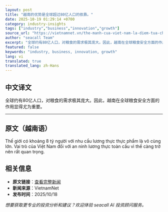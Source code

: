 ```yaml
---
layout: post
title: "越南的优势是全球超过80亿人口的依靠。"
date: 2025-10-19 01:29:14 +0700
category: industry-insights
tags: ["industry","business","innovation","growth"]
source_url: "https://vietnamnet.vn/the-manh-cua-viet-nam-la-diem-tua-cho-hon-8-ty-dan-tren-toan-cau-2454033.html"
author: "seacall Team"
excerpt: "全球约有80亿人口，对粮食的需求极其庞大。因此，越南在全球粮食安全方面的作用显得尤为重要。..."
featured: false
keywords: "industry, business, innovation, growth"
lang: vi
translated: true
translated_lang: zh-Hans
---
```


## 中文译文

全球约有80亿人口，对粮食的需求极其庞大。因此，越南在全球粮食安全方面的作用显得尤为重要。

---

## 原文（越南语）

Thế giới có khoảng 8 tỷ người với nhu cầu lương thực thực phẩm là vô cùng lớn. Vai trò của Việt Nam đối với an ninh lương thực toàn cầu vì thế càng trở nên rất quan trọng.

## 相关信息

- **原文链接**：[查看完整新闻](https://vietnamnet.vn/the-manh-cua-viet-nam-la-diem-tua-cho-hon-8-ty-dan-tren-toan-cau-2454033.html)
- **新闻来源**：VietnamNet
- **发布时间**：2025/10/18

*想要获取更专业的投资分析和建议？欢迎体验 seacall AI 投资顾问服务。*